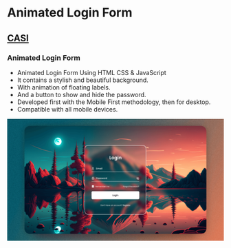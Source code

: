 # Animated Login Form
## [CASI]([https://youtu.be/b7gc_4TrXkg](https://www.instagram.com/_harveycbl/))
### Animated Login Form

- Animated Login Form Using HTML CSS & JavaScript
- It contains a stylish and beautiful background.
- With animation of floating labels.
- And a button to show and hide the password.
- Developed first with the Mobile First methodology, then for desktop.
- Compatible with all mobile devices.



![preview img](/preview.png)
